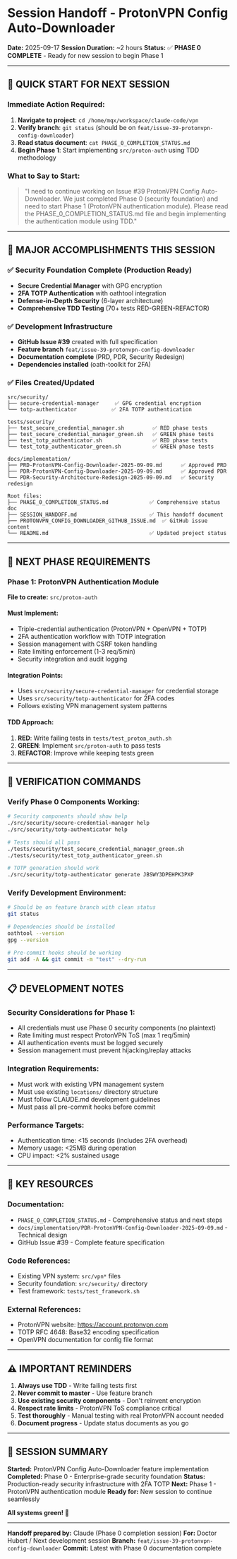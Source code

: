 # Session Handoff - ProtonVPN Config Auto-Downloader

**Date:** 2025-09-17
**Session Duration:** ~2 hours
**Status:** ✅ **PHASE 0 COMPLETE** - Ready for new session to begin Phase 1

---

## 🎯 **QUICK START FOR NEXT SESSION**

### **Immediate Action Required:**
1. **Navigate to project**: `cd /home/mqx/workspace/claude-code/vpn`
2. **Verify branch**: `git status` (should be on `feat/issue-39-protonvpn-config-downloader`)
3. **Read status document**: `cat PHASE_0_COMPLETION_STATUS.md`
4. **Begin Phase 1**: Start implementing `src/proton-auth` using TDD methodology

### **What to Say to Start:**
> "I need to continue working on Issue #39 ProtonVPN Config Auto-Downloader. We just completed Phase 0 (security foundation) and need to start Phase 1 (ProtonVPN authentication module). Please read the PHASE_0_COMPLETION_STATUS.md file and begin implementing the authentication module using TDD."

---

## 🚀 **MAJOR ACCOMPLISHMENTS THIS SESSION**

### ✅ **Security Foundation Complete (Production Ready)**
- **Secure Credential Manager** with GPG encryption
- **2FA TOTP Authentication** with oathtool integration
- **Defense-in-Depth Security** (6-layer architecture)
- **Comprehensive TDD Testing** (70+ tests RED-GREEN-REFACTOR)

### ✅ **Development Infrastructure**
- **GitHub Issue #39** created with full specification
- **Feature branch** `feat/issue-39-protonvpn-config-downloader`
- **Documentation complete** (PRD, PDR, Security Redesign)
- **Dependencies installed** (oath-toolkit for 2FA)

### ✅ **Files Created/Updated**
```
src/security/
├── secure-credential-manager     ✅ GPG credential encryption
└── totp-authenticator           ✅ 2FA TOTP authentication

tests/security/
├── test_secure_credential_manager.sh         ✅ RED phase tests
├── test_secure_credential_manager_green.sh   ✅ GREEN phase tests
├── test_totp_authenticator.sh                ✅ RED phase tests
└── test_totp_authenticator_green.sh          ✅ GREEN phase tests

docs/implementation/
├── PRD-ProtonVPN-Config-Downloader-2025-09-09.md      ✅ Approved PRD
├── PDR-ProtonVPN-Config-Downloader-2025-09-09.md      ✅ Approved PDR
└── PDR-Security-Architecture-Redesign-2025-09-09.md   ✅ Security redesign

Root files:
├── PHASE_0_COMPLETION_STATUS.md             ✅ Comprehensive status doc
├── SESSION_HANDOFF.md                       ✅ This handoff document
├── PROTONVPN_CONFIG_DOWNLOADER_GITHUB_ISSUE.md  ✅ GitHub issue content
└── README.md                                ✅ Updated project status
```

---

## 🎯 **NEXT PHASE REQUIREMENTS**

### **Phase 1: ProtonVPN Authentication Module**
**File to create:** `src/proton-auth`

#### **Must Implement:**
- Triple-credential authentication (ProtonVPN + OpenVPN + TOTP)
- 2FA authentication workflow with TOTP integration
- Session management with CSRF token handling
- Rate limiting enforcement (1-3 req/5min)
- Security integration and audit logging

#### **Integration Points:**
- Uses `src/security/secure-credential-manager` for credential storage
- Uses `src/security/totp-authenticator` for 2FA codes
- Follows existing VPN management system patterns

#### **TDD Approach:**
1. **RED**: Write failing tests in `tests/test_proton_auth.sh`
2. **GREEN**: Implement `src/proton-auth` to pass tests
3. **REFACTOR**: Improve while keeping tests green

---

## 🧪 **VERIFICATION COMMANDS**

### **Verify Phase 0 Components Working:**
```bash
# Security components should show help
./src/security/secure-credential-manager help
./src/security/totp-authenticator help

# Tests should all pass
./tests/security/test_secure_credential_manager_green.sh
./tests/security/test_totp_authenticator_green.sh

# TOTP generation should work
./src/security/totp-authenticator generate JBSWY3DPEHPK3PXP
```

### **Verify Development Environment:**
```bash
# Should be on feature branch with clean status
git status

# Dependencies should be installed
oathtool --version
gpg --version

# Pre-commit hooks should be working
git add -A && git commit -m "test" --dry-run
```

---

## 📋 **DEVELOPMENT NOTES**

### **Security Considerations for Phase 1:**
- All credentials must use Phase 0 security components (no plaintext)
- Rate limiting must respect ProtonVPN ToS (max 1 req/5min)
- All authentication events must be logged securely
- Session management must prevent hijacking/replay attacks

### **Integration Requirements:**
- Must work with existing VPN management system
- Must use existing `locations/` directory structure
- Must follow CLAUDE.md development guidelines
- Must pass all pre-commit hooks before commit

### **Performance Targets:**
- Authentication time: <15 seconds (includes 2FA overhead)
- Memory usage: <25MB during operation
- CPU impact: <2% sustained usage

---

## 🔗 **KEY RESOURCES**

### **Documentation:**
- `PHASE_0_COMPLETION_STATUS.md` - Comprehensive status and next steps
- `docs/implementation/PDR-ProtonVPN-Config-Downloader-2025-09-09.md` - Technical design
- GitHub Issue #39 - Complete feature specification

### **Code References:**
- Existing VPN system: `src/vpn*` files
- Security foundation: `src/security/` directory
- Test framework: `tests/test_framework.sh`

### **External References:**
- ProtonVPN website: https://account.protonvpn.com
- TOTP RFC 4648: Base32 encoding specification
- OpenVPN documentation for config file format

---

## ⚠️ **IMPORTANT REMINDERS**

1. **Always use TDD** - Write failing tests first
2. **Never commit to master** - Use feature branch
3. **Use existing security components** - Don't reinvent encryption
4. **Respect rate limits** - ProtonVPN ToS compliance critical
5. **Test thoroughly** - Manual testing with real ProtonVPN account needed
6. **Document progress** - Update status documents as you go

---

## 🎉 **SESSION SUMMARY**

**Started:** ProtonVPN Config Auto-Downloader feature implementation
**Completed:** Phase 0 - Enterprise-grade security foundation
**Status:** Production-ready security infrastructure with 2FA TOTP
**Next:** Phase 1 - ProtonVPN authentication module
**Ready for:** New session to continue seamlessly

**All systems green! 🚀**

---

**Handoff prepared by:** Claude (Phase 0 completion session)
**For:** Doctor Hubert / Next development session
**Branch:** `feat/issue-39-protonvpn-config-downloader`
**Commit:** Latest with Phase 0 documentation complete
